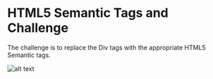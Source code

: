 # HTML5 Semantic Tags and Challenge

The challenge is to replace the Div tags with the appropriate HTML5 Semantic tags.

![alt text](https://res.cloudinary.com/dvsb7k8tp/image/upload/v1641996375/Modern%20HTML%20and%20CSS%20From%20The%20Beginning%20-%20Udemy%20Course/HTML5_Semantic_Tags_ttriux.jpg "HTML5 Semantic Tags")
